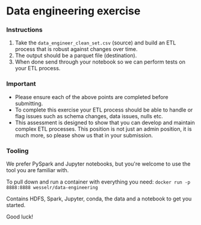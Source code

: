 # Data engineering exercise 

### Instructions
1. Take the `data_engineer_clean_set.csv` (source) and build an ETL process that is robust against changes over time. 
2. The output should be a parquet file (destination).
3. When done send through your notebook so we can perform tests on your ETL process.

### Important 
* Please ensure each of the above points are completed before submitting. 
* To complete this exercise your ETL process should be able to handle or flag issues such as schema changes, data issues, nulls etc.
* This assessment is designed to show that you can develop and maintain complex ETL processes. This position is not just an admin position, it is much more, so please show us that in your submission.

### Tooling
We prefer PySpark and Jupyter notebooks, but you're welcome to use the tool you are familiar with.

To pull down and run a container with everything you need: `docker run -p 8888:8888 wesselr/data-engineering`

Contains HDFS, Spark, Jupyter, conda, the data and a notebook to get you started. 

Good luck! 
